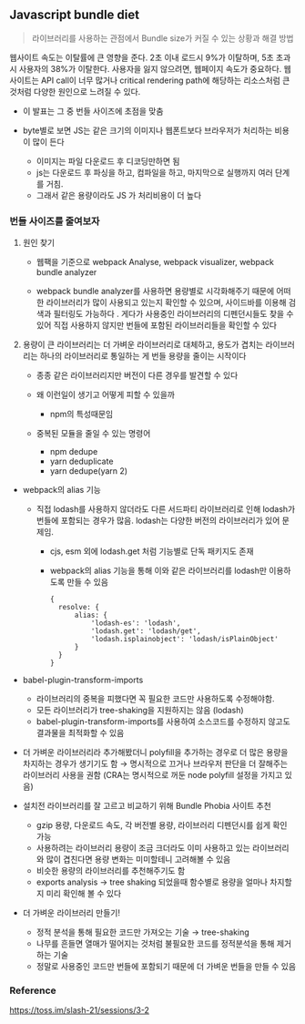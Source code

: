 ## Javascript bundle diet

> 라이브러리를 사용하는 관점에서 Bundle size가 커질 수 있는 상황과 해결 방법

웹사이트 속도는 이탈률에 큰 영향을 준다. 2초 이내 로드시 9%가 이탈하며, 5초 초과시 사용자의 38%가 이탈한다. 
사용자을 잃지 않으려면, 웹페이지 속도가 중요하다. 
웹사이트는 API call이 너무 많거나 critical rendering path에 해당하는 리소스처럼 큰 것처럼 다양한 원인으로 느려질 수 있다.

- 이 발표는 그 중 번들 사이즈에 초점을 맞춤

- byte별로 보면 JS는 같은 크기의 이미지나 웹폰트보다 브라우저가 처리하는 비용이 많이 든다 
  - 이미지는 파일 다운로드 후 디코딩만하면 됨 
  - js는 다운로드 후 파싱을 하고, 컴파일을 하고, 마지막으로 실행까지 여러 단계를 거침. 
  - 그래서 같은 용량이라도 JS 가 처리비용이 더 높다 



### 번들 사이즈를 줄여보자

1. 원인 찾기 

   - 웹팩을 기준으로 webpack Analyse, webpack visualizer, webpack bundle analyzer

   - webpack bundle analyzer를 사용하면 용량별로 시각화해주기 때문에 어떠한 라이브러리가 많이 사용되고 있는지 확인할 수 있으며, 사이드바를 이용해 검색과 필터링도 가능하다 . 게다가 사용중인 라이브러리의 디펜던시들도 찾을 수 있어 직접 사용하지 않지만 번들에 포함된 라이브러리들을 확인할 수 있다 

2. 용량이 큰 라이브러리는 더 가벼운 라이브러리로 대체하고, 용도가 겹치는 라이브러리는 하나의 라이브러리로 통일하는 게 번들 용량을 줄이는 시작이다 

   - 종종 같은 라이브러리지만 버전이 다른 경우를 발견할 수 있다 

   - 왜 이런일이 생기고 어떻게 피할 수 있을까
     - npm의 특성때문임

   - 중복된 모듈을 줄일 수 있는 명령어 
     - npm dedupe
     - yarn deduplicate
     - yarn dedupe(yarn 2) 

- webpack의 alias 기능 

  - 직접 lodash를 사용하지 않더라도 다른 서드파티 라이브러리로 인해 lodash가 번들에 포함되는 경우가 많음.  lodash는 다양한 버전의 라이브러리가 있어 문제임.

    - cjs, esm 외에 lodash.get 처럼 기능별로 단독 패키지도 존재 

    - webpack의 alias 기능을 통해 이와 같은 라이브러리를 lodash만 이용하도록 만들 수 있음

      ```
      {
      	resolve: {
      		alias: {
      			'lodash-es': 'lodash',
      			'lodash.get': 'lodash/get',
      			'lodash.isplainobject': 'lodash/isPlainObject'
      		}
      	}
      }
      ```

- babel-plugin-transform-imports 

  - 라이브러리의 중복을 피했다면 꼭 필요한 코드만 사용하도록 수정해야함.
  - 모든 라이브러리가 tree-shaking을 지원하지는 않음 (lodash)
  - babel-plugin-transform-imports를 사용하여 소스코드를 수정하지 않고도 결과물을 최적화할 수 있음 

- 더 가벼운 라이브러리라 추가해봤더니 polyfill을 추가하는 경우로 더 많은 용량을 차지하는 경우가 생기기도 함 → 명시적으로 끄거나 브라우저 판단을 더 잘해주는 라이브러리 사용을 권함 (CRA는 명시적으로 꺼둔 node polyfill 설정을 가지고 있음) 

- 설치전 라이브러리를 잘 고르고 비교하기 위해 Bundle Phobia 사이트 추천 
  - gzip 용량, 다운로드 속도, 각 버전별 용량, 라이브러리 디펜던시를 쉽게 확인 가능 
  - 사용하려는 라이브러리 용량이 조금 크더라도 이미 사용하고 있는 라이브러리와 많이 겹친다면 용량 변화는 미미할테니 고려해볼 수 있음
  - 비슷한 용량의 라이브러리를 추천해주기도 함
  - exports analysis → tree shaking 되었을때 함수별로 용량을 얼마나 차지할지 미리 확인해 볼 수 있다 

- 더 가벼운 라이브러리 만들기!
  - 정적 분석을 통해 필요한 코드만 가져오는 기술 → tree-shaking 
  - 나무를 흔들면 열매가 떨어지는 것처럼 불필요한 코드를 정적분석을 통해 제거하는 기술 
  - 정말로 사용중인 코드만 번들에 포함되기 때문에 더 가벼운 번들을 만들 수 있음 


### Reference
https://toss.im/slash-21/sessions/3-2
